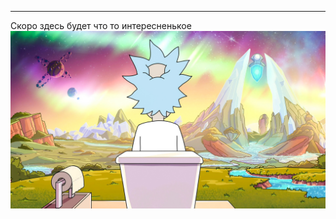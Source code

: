 --------------
Скоро здесь будет что то интересненькое
![Image alt](https://github.com/EasyFor314/mywallpaper/raw/master/rick.jpg)
